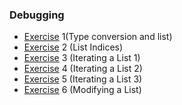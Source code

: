 ### Debugging


* [Exercise](http://navgurukul.org/python/debugging/debugging-3.py) 1(Type conversion and list)
* [Exercise](http://navgurukul.org/python/debugging/debugging-5.py) 2 (List Indices)
* [Exercise](http://navgurukul.org/python/debugging/debugging-7.py) 3 (Iterating a List 1)
* [Exercise](http://navgurukul.org/python/debugging/debugging-8.py) 4 (Iterating a List 2)
* [Exercise](http://navgurukul.org/python/debugging/debugging-6.py) 5 (Iterating a List 3)
* [Exercise](http://navgurukul.org/python/debugging/basic_debugging.1.5.py) 6 (Modifying a List)

